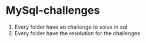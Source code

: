 # MySql-challenges
1. Every folder have an challenge to solve in sql
1. Every folder have the resolution for the challenges
